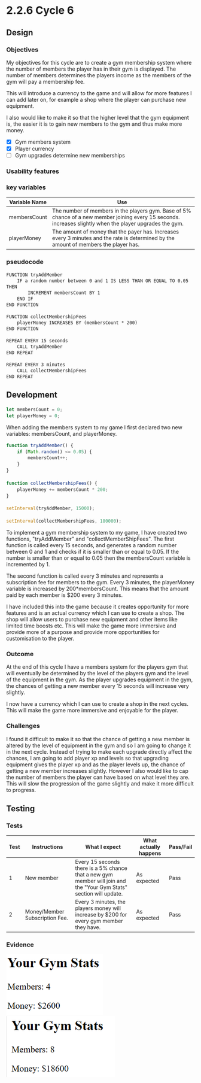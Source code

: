 # 2.2.6 Cycle 6

## Design

### Objectives

My objectives for this cycle are to create a gym membership system where the number of members the player has in their gym is displayed. The number of members determines the players income as the members of the gym will pay a membership fee.

This will introduce a currency to the game and will allow for more features I can add later on, for example a shop where the player can purchase new equipment.

I also would like to make it so that the higher level that the gym equipment is, the easier it is to gain new members to the gym and thus make more money.

* [x] Gym members system
* [x] Player currency
* [ ] Gym upgrades determine new memberships

### Usability features

### key variables

| Variable Name | Use                                                                                                                                                        |
| ------------- | ---------------------------------------------------------------------------------------------------------------------------------------------------------- |
| membersCount  | The number of members in the players gym. Base of 5% chance of a new member joining every 15 seconds. increases slightly when the player upgrades the gym. |
| playerMoney   | The amount of money that the payer has. Increases every 3 minutes and the rate is determined by the amount of members the player has.                      |

### pseudocode

```
FUNCTION tryAddMember
    IF a random number between 0 and 1 IS LESS THAN OR EQUAL TO 0.05 THEN
        INCREMENT membersCount BY 1
    END IF
END FUNCTION

FUNCTION collectMembershipFees
    playerMoney INCREASES BY (membersCount * 200)
END FUNCTION

REPEAT EVERY 15 seconds
    CALL tryAddMember
END REPEAT

REPEAT EVERY 3 minutes
    CALL collectMembershipFees
END REPEAT
```

## Development

```javascript
let membersCount = 0;
let playerMoney = 0;
```

When adding the members system to my game I first declared two new variables: membersCount, and playerMoney.

```javascript
function tryAddMember() {
    if (Math.random() <= 0.05) {
        membersCount++;
    }
}

function collectMembershipFees() {
    playerMoney += membersCount * 200;
}

setInterval(tryAddMember, 15000);

setInterval(collectMembershipFees, 180000);
```

To implement a gym membership system to my game, I have created two functions, "tryAddMember" and "collectMemberShipFees". The first function is called every 15 seconds, and generates a random number between 0 and 1 and checks if it is smaller than or equal to 0.05. If the number is smaller than or equal to 0.05 then the membersCount variable is incremented by 1.

The second function is called every 3 minutes and represents a subscription fee for members to the gym. Every 3 minutes, the playerMoney variable is increased by 200\*membersCount. This means that the amount paid by each member is $200 every 3 minutes.

I have included this into the game because it creates opportunity for more features and is an actual currency which I can use to create a shop. The shop will allow users to purchase new equipment and other items like limited time boosts etc. This will make the game more immersive and provide more of a purpose and provide more opportunities for customisation to the player.

### Outcome

At the end of this cycle I have a members system for the players gym that will eventually be determined by the level of the players gym and the level of the equipment in the gym. As the player upgrades equipment in the gym, the chances of getting a new member every 15 seconds will increase very slightly.

I now have a currency which I can use to create a shop in the next cycles. This will make the game more immersive and enjoyable for the player.

### Challenges

I found it difficult to make it so that the chance of getting a new member is altered by the level of equipment in the gym and so I am going to change it in the next cycle. Instead of trying to make each upgrade directly affect the chances, I am going to add player xp and levels so that upgrading equipment gives the player xp and as the player levels up, the chance of getting a new member increases slightly. However I also would like to cap the number of members the player can have based on what level they are. This will slow the progression of the game slightly and make it more difficult to progress.

## Testing

### Tests

| Test | Instructions                   | What I expect                                                                                                       | What actually happens | Pass/Fail |
| ---- | ------------------------------ | ------------------------------------------------------------------------------------------------------------------- | --------------------- | --------- |
| 1    | New member                     | Every 15 seconds there is a 5% chance that a new gym member will join and the "Your Gym Stats" section will update. | As expected           | Pass      |
| 2    | Money/Member Subscription Fee. | Every 3 minutes, the players money will increase by $200 for every gym member they have.                            | As expected           | Pass      |

### Evidence

![](<../.gitbook/assets/image (9) (1).png>)![](<../.gitbook/assets/image (10) (1).png>)
